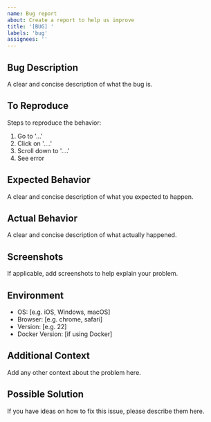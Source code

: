 ```yaml
---
name: Bug report
about: Create a report to help us improve
title: '[BUG] '
labels: 'bug'
assignees: ''
---
```


## Bug Description
A clear and concise description of what the bug is.

## To Reproduce
Steps to reproduce the behavior:
1. Go to '...'
2. Click on '....'
3. Scroll down to '....'
4. See error

## Expected Behavior
A clear and concise description of what you expected to happen.

## Actual Behavior
A clear and concise description of what actually happened.

## Screenshots
If applicable, add screenshots to help explain your problem.

## Environment
- OS: [e.g. iOS, Windows, macOS]
- Browser: [e.g. chrome, safari]
- Version: [e.g. 22]
- Docker Version: [if using Docker]

## Additional Context
Add any other context about the problem here.

## Possible Solution
If you have ideas on how to fix this issue, please describe them here.